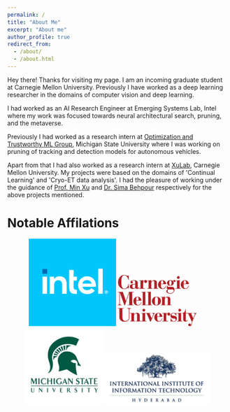 ```yaml
---
permalink: /
title: "About Me"
excerpt: "About me"
author_profile: true
redirect_from: 
  - /about/
  - /about.html
---
```


Hey there! Thanks for visiting my page. I am an incoming graduate student at Carnegie Mellon University. Previously I have worked as a deep learning researcher in the domains of computer vision and deep learning.

I had worked  as an AI Research Engineer at Emerging Systems Lab, Intel where my work was focused towards neural architectural search, pruning, and the metaverse.

Previously I had worked as a research intern at [Optimization and Trustworthy ML Group](https://lsjxjtu.github.io/), Michigan State University where I was working on pruning of tracking and detection models for autonomous vehicles. 

Apart from that I had also worked as a research intern at [XuLab](https://xulabs.github.io/), Carnegie Mellon University. My projects were based on the domains of 'Continual Learning' and 'Cryo-ET data analysis'. I had the pleasure of working under the guidance of [Prof. Min Xu](https://xulabs.github.io/min-xu/) and [Dr. Sima Behpour](https://scholar.google.com/citations?user=7bmIRwUAAAAJ&hl=en) respectively for the above projects mentioned. 

Notable Affilations
======

<div>
	<center>
    <img width="200" src="./images/7dPeX1gK_400x400.png">
    <img width="180" src="./images/CMU_logo_white_bg.jpg">    
    <img width="180" src="./images/Michigan-State-University-logo.jpg">
    <img width="240" src="./images/IIIT.png">     
	</center>
</div>

<!-- <center>
  Visitor Count
  <a class="hitCounter" href="https://visitorshitcounter.com/" target="_blank" title="Hit counter" data-name="88960447b67bad7b3228ba6a44cccfc3|5|ip|356|rgb(255, 255, 255);|rgb(255, 54, 54);|small|s-hit">Hit Counter</a><script>document.write("<script type='text/javascript' src='https://visitorshitcounter.com/js/hitCounter.js?v="+Date.now()+"'><\/script>");</script> -->
